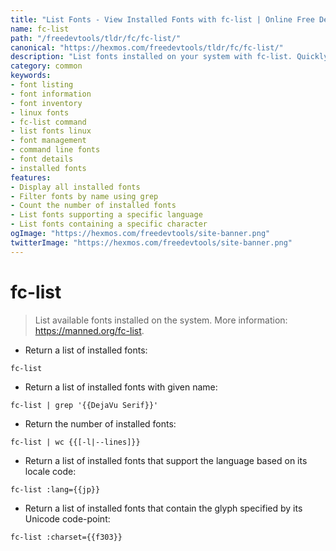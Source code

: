 ```yaml
---
title: "List Fonts - View Installed Fonts with fc-list | Online Free DevTools by Hexmos"
name: fc-list
path: "/freedevtools/tldr/fc/fc-list/"
canonical: "https://hexmos.com/freedevtools/tldr/fc/fc-list/"
description: "List fonts installed on your system with fc-list. Quickly identify available fonts and their properties. Free online tool, no registration required."
category: common
keywords:
- font listing
- font information
- font inventory
- linux fonts
- fc-list command
- list fonts linux
- font management
- command line fonts
- font details
- installed fonts
features:
- Display all installed fonts
- Filter fonts by name using grep
- Count the number of installed fonts
- List fonts supporting a specific language
- List fonts containing a specific character
ogImage: "https://hexmos.com/freedevtools/site-banner.png"
twitterImage: "https://hexmos.com/freedevtools/site-banner.png"
---
```


# fc-list

> List available fonts installed on the system.
> More information: <https://manned.org/fc-list>.

- Return a list of installed fonts:

`fc-list`

- Return a list of installed fonts with given name:

`fc-list | grep '{{DejaVu Serif}}'`

- Return the number of installed fonts:

`fc-list | wc {{[-l|--lines]}}`

- Return a list of installed fonts that support the language based on its locale code:

`fc-list :lang={{jp}}`

- Return a list of installed fonts that contain the glyph specified by its Unicode code-point:

`fc-list :charset={{f303}}`
